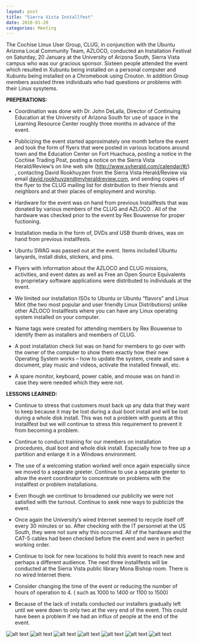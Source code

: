 ```yaml
---
layout: post
title: "Sierra Vista Installfest"
date: 2018-01-20
categories: Meeting
---
```


The Cochise Linux User Group, CLUG, in conjunction with the Ubuntu Arizona Local Community Team, AZLOCO, conducted an Installation Festival on Saturday, 20 January at the University of Arizona South, Sierra Vista campus who was our gracious sponsor.  Sixteen people attended the event which resulted in Xubuntu being installed on a personal computer and Xubuntu being installed on a Chromebook using Crouton.  In addition Group members assisted three individuals who had questions or problems with their Linux sysytems.

**PREPERATIONS:**

 * Coordination was done with Dr. John DeLalla, Director of Continuing Education at the University of Arizona South for use of space in the Learning Resource Center roughly three months in advance of the event.
 
 * Publicizing the event started approximately one month before the event and took the form of flyers that were posted in various locations around town and the Education Center on Fort Huachuca, posting a notice in the Cochise Trading Post, posting a notice on the Sierra Vista Herald/Review’s on line web site (http://www.svherald.com/calendar/#/) , contacting David Rookhuyzen from the Sierra Vista Herald/Review via email david.rookhuyzen@myheraldreview.com, and sending copies of the flyer to the CLUG mailing list for distribution to their friends and neighbors and at their places of employment and worship.
 
 * Hardware for the event was on hand from previous Installfests that was donated by various members of the CLUG and AZLOCO .  All of the hardware was checked prior to the event by Rex Bouwense for proper fuctioning.
 
 * Installation media in the form of, DVDs and USB thumb drives, was on hand from previous installfests.
 
 * Ubuntu SWAG was passed out at the event.  Items included Ubuntu lanyards, install disks, stickers, and pins.
 
 * Flyers with information about the AZLOCO and CLUG missions, activities, and event dates as well as Free an Open Source Equivalents to proprietary software applications were distributed to individuals at the event.
 
 * We limited our installation ISOs to Ubuntu or Ubuntu “flavors” and Linux Mint (the two most popular and user friendly Linux Distributions) unlike other AZLOCO Installfests where you can   have any Linux operating system installed on your computer.  
 
 * Name tags were created for attending members by Rex Bouwense to identify them as installers and members of CLUG.
 
 * A post installation check list was on hand for members to go over with the owner of the computer to show them exactly how their new Operating System works – how to update the system, create and save a document, play music and videos, activate the installed firewall, etc.
 
 * A spare monitor, keyboard, power cable, and mouse was on hand in case they were needed which they were not.
 
**LESSONS LEARNED:**

 * Continue to stress that customers must back up any data that they want to keep because it may be lost during a dual boot install and will be lost during a whole disk install.  This was not a problem with guests at this Installfest but we will continue to stress this requirement to prevent it from becoming a problem.
 
 * Continue to conduct training for our members on installation procedures, dual boot and whole disk install.  Especially how to free up a partition and enlarge it in a Windows environment.
 
 * The use of a welcoming station worked well once again especially since we moved to a separate greeter.  Continue to use a separate greeter to allow the event coordinator to concentrate on problems with the installfest or problem installations.
 
 * Even though we continue to broadened our publicity we were not satisfied with the turnout.  Continue to seek new ways to publicize the event. 
 
 * Once again the University’s wired Internet seemed to recycle itself off every 30 minutes or so.  After checking with the IT personnel at the US South, they were not sure why this occurred.   All of the hardware and the CAT-5 cables had been checked before the event and were in perfect working order.
 
 * Continue to look for new locations to hold this event to reach new and perhaps a different audience.  The next three installfests will be conducted at the Sierra Vista public library Mona Bishop room.  There is no wired Internet there.
 
 * Consider changing the time of the event or reducing the number of hours of operation to 4.  ( such as 1000 to 1400 or 1100 to 1500)
 
 * Because of the lack of installs conducted our installers gradually left until we were down to only two at the very end of the event.  This could have been a problem if we had an influx of people at the end of the event.
 
![alt text](https://raw.githubusercontent.com/CochiseLinuxUsersGroup/CochiseLinuxUsersGroup.github.io/master/images/SierraVistaInstallfest_2018-01-20_1-400x400.JPG)
![alt text](https://raw.githubusercontent.com/CochiseLinuxUsersGroup/CochiseLinuxUsersGroup.github.io/master/images/SierraVistaInstallfest_2018-01-20_2-400x400.JPG)
![alt text](https://raw.githubusercontent.com/CochiseLinuxUsersGroup/CochiseLinuxUsersGroup.github.io/master/images/SierraVistaInstallfest_2018-01-20_3-400x400.JPG)
![alt text](https://raw.githubusercontent.com/CochiseLinuxUsersGroup/CochiseLinuxUsersGroup.github.io/master/images/SierraVistaInstallfest_2018-01-20_4-400x400.JPG)
![alt text](https://raw.githubusercontent.com/CochiseLinuxUsersGroup/CochiseLinuxUsersGroup.github.io/master/images/SierraVistaInstallfest_2018-01-20_5-400x400.JPG)
![alt text](https://raw.githubusercontent.com/CochiseLinuxUsersGroup/CochiseLinuxUsersGroup.github.io/master/images/SierraVistaInstallfest_2018-01-20_8-400x400.JPG)
![alt text](https://raw.githubusercontent.com/CochiseLinuxUsersGroup/CochiseLinuxUsersGroup.github.io/master/images/CLUG_at_Vinnys_2018-01-20_1-400x400.jpg)
